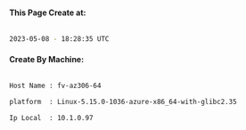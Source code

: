 
   
#### This Page Create at:

```bash

2023-05-08 - 18:28:35 UTC

```

#### Create By Machine:

```bash

Host Name : fv-az306-64

platform  : Linux-5.15.0-1036-azure-x86_64-with-glibc2.35

Ip Local  : 10.1.0.97

```

